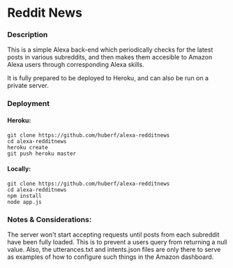 # Reddit News

### Description
This is a simple Alexa back-end which periodically checks for the latest posts
in various subreddits, and then makes them accesible to Amazon Alexa users
through corresponding Alexa skills.

It is fully prepared to be deployed to Heroku, and can also be run on a private
server.

### Deployment

#### Heroku:
```
git clone https://github.com/huberf/alexa-redditnews
cd alexa-redditnews
heroku create
git push heroku master
```
#### Locally:
```
git clone https://github.com/huberf/alexa-redditnews
cd alexa-redditnews
npm install
node app.js
```

### Notes & Considerations:
The server won't start accepting requests until posts from each subreddit have
been fully loaded. This is to prevent a users query from returning a null value.
Also, the utterances.txt and intents.json files are only there to serve as
examples of how to configure such things in the Amazon dashboard.
